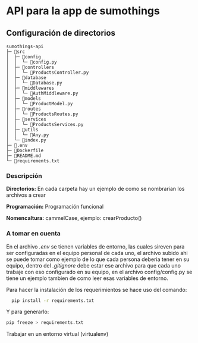 # API para la app de sumothings
## Configuración de directorios
  ``` Text
  sumothings-api
  ├─ 📁src
  │  ├─ 📁config
  │  │  └─ 📄config.py
  │  ├─ 📁controllers
  │  │  └─ 📄ProductsController.py
  │  ├─ 📁database
  │  │  └─ 📄Database.py
  │  ├─ 📁middlewares
  │  │  └─ 📄AuthMiddleware.py
  │  ├─ 📁models
  │  │  └─ 📄ProductModel.py
  │  ├─ 📁routes
  │  │  └─ 📄ProductsRoutes.py
  │  ├─ 📁services
  │  │  └─ 📄ProductsServices.py
  │  ├─ 📁utils
  │  │  └─ 📄Any.py
  │  └─ 📄index.py
  ├─ 📄.env
  ├─ 📄Dockerfile
  ├─ 📄README.md
  └─ 📄requirements.txt
  ```
### Descripción
**Directorios:** En cada carpeta hay un ejemplo de como se nombrarian los archivos a crear  

**Programación:** Programación funcional  

**Nomencaltura:** cammelCase, ejemplo: crearProducto()  

### A tomar en cuenta
En el archivo *.env* se tienen variables de entorno, las cuales sireven para ser configuradas en el equipo personal de cada uno, el archivo subido ahi se puede tomar como ejemplo de lo que cada persona deberia tener en su equipo, dentro del *.gitignore* debe estar ese archivo para que cada uno trabaje con eso configurado en su equipo, en el archivo config/config.py se tiene un ejemplo tambien de como leer esas variables de entorno.  

Para hacer la instalación de los requerimientos se hace uso del comando:
```bash
  pip install -r requirements.txt
```
Y para generarlo:
```bash
pip freeze > requirements.txt
```

Trabajar en un entorno virtual (virtualenv)
